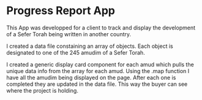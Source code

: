 # Progress Report App

This App was developped for a client to track and display the development of a Sefer Torah being written in another country.

I created a data file constaining an array of objects. Each object is designated to one of the 245 amudim of a Sefer Torah. 

I created a generic display card component for each amud which pulls the unique data info from the array for each amud. Using the .map function I have all the amudim being displayed on the page. After each one is completed they are updated in the data file. This way the buyer can see where the project is holding.
